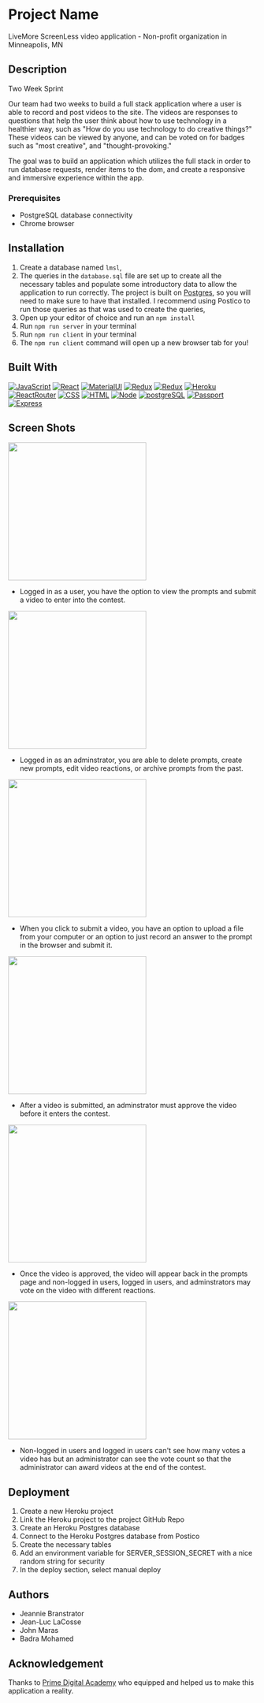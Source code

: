 # Project Name
LiveMore ScreenLess video application - Non-profit organization in Minneapolis, MN

## Description
Two Week Sprint

Our team had two weeks to build a full stack application where a user is able to record and post videos to the site. The videos are responses to questions that help the user think about how to use technology in a healthier way, such as "How do you use technology to do creative things?"
These videos can be viewed by anyone, and can be voted on for badges such as "most creative", and "thought-provoking."

The goal was to build an application which utilizes the full stack in order to run database requests, render items to the dom, and create a responsive and immersive experience within the app.

<!--
## Screen Shots
<span>
<img src="./documentation/images/Screen%20Shot%202022-07-11%20at%203.06.37%20PM.png" style="width: 20%;">
<img src="./documentation/images/Screen%20Shot%202022-07-11%20at%203.06.49%20PM.png" style="width: 20%;">
<img src="./documentation/images/Screen%20Shot%202022-07-11%20at%203.07.26%20PM.png" style="width: 20%;">
<img src="./documentation/images/Screen%20Shot%202022-07-11%20at%203.07.59%20PM.png" style="width: 20%;">
  </span>
  -->

### Prerequisites

- PostgreSQL database connectivity
- Chrome browser

## Installation

1. Create a database named `lmsl`,
2. The queries in the `database.sql` file are set up to create all the necessary tables and populate some introductory data to allow the application to run correctly. The project is built on [Postgres](https://www.postgresql.org/download/), so you will need to make sure to have that installed. I recommend using Postico to run those queries as that was used to create the queries, 
3. Open up your editor of choice and run an `npm install`
4. Run `npm run server` in your terminal
5. Run `npm run client` in your terminal
6. The `npm run client` command will open up a new browser tab for you!

<!--
## Usage

-->

## Built With
<p dir="auto"><a href="/https://github.com/jeanlacosse"><img
            src="https://camo.githubusercontent.com/9d07c04bdd98c662d5df9d4e1cc1de8446ffeaebca330feb161f1fb8e1188204/68747470733a2f2f696d672e736869656c64732e696f2f62616467652f4a6176615363726970742d4637444631453f7374796c653d666f722d7468652d6261646765266c6f676f3d6a617661736372697074266c6f676f436f6c6f723d626c61636b"
            alt="JavaScript"
            data-canonical-src="https://img.shields.io/badge/JavaScript-F7DF1E?style=for-the-badge&amp;logo=javascript&amp;logoColor=black"
            style="max-width: 100%;"></a>
    <a href="/https://github.com/jeanlacosse/"><img
            src="https://camo.githubusercontent.com/268ac512e333b69600eb9773a8f80b7a251f4d6149642a50a551d4798183d621/68747470733a2f2f696d672e736869656c64732e696f2f62616467652f52656163742d3230323332413f7374796c653d666f722d7468652d6261646765266c6f676f3d7265616374266c6f676f436f6c6f723d363144414642"
            alt="React"
            data-canonical-src="https://img.shields.io/badge/React-20232A?style=for-the-badge&amp;logo=react&amp;logoColor=61DAFB"
            style="max-width: 100%;"></a>
    <a href="/https://github.com/jeanlacosse/"><img
            src="https://camo.githubusercontent.com/2c2e3cab0541596a12e216df86e68fa554256f25826b55a068993a3edfbcd0e8/68747470733a2f2f696d672e736869656c64732e696f2f62616467652f4d6174657269616c2d2d55492d3030383143423f7374796c653d666f722d7468652d6261646765266c6f676f3d6d6174657269616c2d7569266c6f676f436f6c6f723d7768697465"
            alt="MaterialUI"
            data-canonical-src="https://img.shields.io/badge/Material--UI-0081CB?style=for-the-badge&amp;logo=material-ui&amp;logoColor=white"
            style="max-width: 100%;"></a>
    <a href="/https://github.com/jeanlacosse/"><img
            src="https://camo.githubusercontent.com/6908bc5919e46cd787b8e5117f092f5ed37da82e8bd602e6339060ea0fff722c/68747470733a2f2f696d672e736869656c64732e696f2f62616467652f52656475782d3539334438383f7374796c653d666f722d7468652d6261646765266c6f676f3d7265647578266c6f676f436f6c6f723d7768697465"
            alt="Redux"
            data-canonical-src="https://img.shields.io/badge/Redux-593D88?style=for-the-badge&amp;logo=redux&amp;logoColor=white"
            style="max-width: 100%;"></a>
    <a href="/https://github.com/jeanlacosse/"><img
            src="https://camo.githubusercontent.com/d7926b384d024ad06a498fe04ace5436b2df564b26bdd53d2980e5155a4a20ca/68747470733a2f2f696d672e736869656c64732e696f2f62616467652f52656475782d2d53616761732d3230323332413f7374796c653d666f722d7468652d6261646765266c6f676f3d726564757873616761266c6f676f436f6c6f723d363144414642"
            alt="Redux"
            data-canonical-src="https://img.shields.io/badge/Redux--Sagas-20232A?style=for-the-badge&amp;logo=reduxsaga&amp;logoColor=61DAFB"
            style="max-width: 100%;"></a>
    <a href="/https://github.com/jeanlacosse/"><img
            src="https://camo.githubusercontent.com/3bcc8da5c94cefdf2d976837d1be601f4d44d36b58d9590e36debe834a6e34de/68747470733a2f2f696d672e736869656c64732e696f2f62616467652f4865726f6b752d3433303039383f7374796c653d666f722d7468652d6261646765266c6f676f3d6865726f6b75266c6f676f436f6c6f723d7768697465"
            alt="Heroku"
            data-canonical-src="https://img.shields.io/badge/Heroku-430098?style=for-the-badge&amp;logo=heroku&amp;logoColor=white"
            style="max-width: 100%;"></a>
    <a href="/https://github.com/jeanlacosse/"><img
            src="https://camo.githubusercontent.com/4f9d20f3a284d2f6634282f61f82a62e99ee9906537dc9859decfdc9efbb51ec/68747470733a2f2f696d672e736869656c64732e696f2f62616467652f52656163745f526f757465722d4341343234353f7374796c653d666f722d7468652d6261646765266c6f676f3d72656163742d726f75746572266c6f676f436f6c6f723d7768697465"
            alt="ReactRouter"
            data-canonical-src="https://img.shields.io/badge/React_Router-CA4245?style=for-the-badge&amp;logo=react-router&amp;logoColor=white"
            style="max-width: 100%;"></a>
    <a href="/https://github.com/jeanlacosse/"><img
            src="https://camo.githubusercontent.com/e8ba07fa7cc79831afca90c574b74f1eefd0bf76af4e498cb0674330a1634e2a/68747470733a2f2f696d672e736869656c64732e696f2f62616467652f4353532d3233393132303f267374796c653d666f722d7468652d6261646765266c6f676f3d63737333266c6f676f436f6c6f723d7768697465"
            alt="CSS"
            data-canonical-src="https://img.shields.io/badge/CSS-239120?&amp;style=for-the-badge&amp;logo=css3&amp;logoColor=white"
            style="max-width: 100%;"></a>
    <a href="/https://github.com/jeanlacosse/"><img
            src="https://camo.githubusercontent.com/d63d473e728e20a286d22bb2226a7bf45a2b9ac6c72c59c0e61e9730bfe4168c/68747470733a2f2f696d672e736869656c64732e696f2f62616467652f48544d4c352d4533344632363f7374796c653d666f722d7468652d6261646765266c6f676f3d68746d6c35266c6f676f436f6c6f723d7768697465"
            alt="HTML"
            data-canonical-src="https://img.shields.io/badge/HTML5-E34F26?style=for-the-badge&amp;logo=html5&amp;logoColor=white"
            style="max-width: 100%;"></a>
    <a href="/https://github.com/jeanlacosse/"><img
            src="https://camo.githubusercontent.com/dfc69d704694f22168bea3d84584663777fa5301dcad5bbcb5459b336da8d554/68747470733a2f2f696d672e736869656c64732e696f2f62616467652f4e6f64652e6a732d3433383533443f7374796c653d666f722d7468652d6261646765266c6f676f3d6e6f64652e6a73266c6f676f436f6c6f723d7768697465"
            alt="Node"
            data-canonical-src="https://img.shields.io/badge/Node.js-43853D?style=for-the-badge&amp;logo=node.js&amp;logoColor=white"
            style="max-width: 100%;"></a>
    <a href="/https://github.com/jeanlacosse/"><img
            src="https://camo.githubusercontent.com/281c069a2703e948b536500b9fd808cb4fb2496b3b66741db4013a2c89e91986/68747470733a2f2f696d672e736869656c64732e696f2f62616467652f506f737467726553514c2d3331363139323f7374796c653d666f722d7468652d6261646765266c6f676f3d706f737467726573716c266c6f676f436f6c6f723d7768697465"
            alt="postgreSQL"
            data-canonical-src="https://img.shields.io/badge/PostgreSQL-316192?style=for-the-badge&amp;logo=postgresql&amp;logoColor=white"
            style="max-width: 100%;"></a>
    <a href="/https://github.com/jeanlacosse/"><img
            src="https://camo.githubusercontent.com/5e5b58b1aa31ee768e6776a4082db16b867a00eebadbf04a076868392da60bac/68747470733a2f2f696d672e736869656c64732e696f2f62616467652f50617373706f72742e6a732d3230323332413f7374796c653d666f722d7468652d6261646765"
            alt="Passport" data-canonical-src="https://img.shields.io/badge/Passport.js-20232A?style=for-the-badge"
            style="max-width: 100%;"></a>
    <a href="/https://github.com/jeanlacosse/"><img
            src="https://camo.githubusercontent.com/6f61ce982d7a61713d63c947148300012945bd4a4cafb8b9313e2426c5a1f273/68747470733a2f2f696d672e736869656c64732e696f2f62616467652f457870726573732e6a732d3430344435393f7374796c653d666f722d7468652d6261646765"
            alt="Express" data-canonical-src="https://img.shields.io/badge/Express.js-404D59?style=for-the-badge"
            style="max-width: 100%;"></a>
</p>

## Screen Shots

<img src="https://i.imgur.com/Tz8xwO5.png" height="280">

- Logged in as a user, you have the option to view the prompts and submit a video to enter into the contest.


<img src="https://i.imgur.com/HtMpk2Y.png" height="280">

- Logged in as an adminstrator, you are able to delete prompts, create new prompts, edit video reactions, or archive prompts from the past. 


<img src="https://i.imgur.com/cE4xcAG.png" height="280">

- When you click to submit a video, you have an option to upload a file from your computer or an option to just record an answer to the prompt in the browser and submit it. 


<img src="https://i.imgur.com/MZ3e182.png" height="280">

- After a video is submitted, an adminstrator must approve the video before it enters the contest. 


<img src="https://i.imgur.com/tJH7jDH.png" height="280">

- Once the video is approved, the video will appear back in the prompts page and non-logged in users, logged in users, and adminstrators may vote on the video with different reactions. 


<img src="https://i.imgur.com/9gWwmjZ.png" height="280">

- Non-logged in users and logged in users can't see how many votes a video has but an administrator can see the vote count so that the administrator can award videos at the end of the contest. 

## Deployment
1. Create a new Heroku project
2. Link the Heroku project to the project GitHub Repo
3. Create an Heroku Postgres database
4. Connect to the Heroku Postgres database from Postico
5. Create the necessary tables
6. Add an environment variable for SERVER_SESSION_SECRET with a nice random string for security
7. In the deploy section, select manual deploy

## Authors
- Jeannie Branstrator
- Jean-Luc LaCosse
- John Maras
- Badra Mohamed
 


## Acknowledgement
Thanks to [Prime Digital Academy](www.primeacademy.io) who equipped and helped us to make this application a reality.

